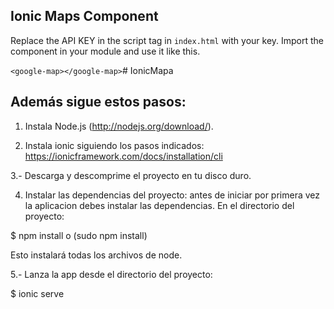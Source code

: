 ## Ionic Maps Component

Replace the API KEY in the script tag in `index.html` with your key. Import the component in your module and use it like this.

`<google-map></google-map>`# IonicMapa

## Además sigue estos pasos:

1. Instala Node.js (http://nodejs.org/download/).

2. Instala ionic siguiendo los pasos indicados:
  https://ionicframework.com/docs/installation/cli

3.- Descarga y descomprime el proyecto en tu disco duro.

4. Instalar las dependencias del proyecto: antes de iniciar por primera vez la aplicacion debes instalar las dependencias. En el directorio del proyecto:

  $ npm install o (sudo npm install)

  Esto instalará todas los archivos de node.

5.- Lanza la app desde el directorio del proyecto:
  
  $ ionic serve
